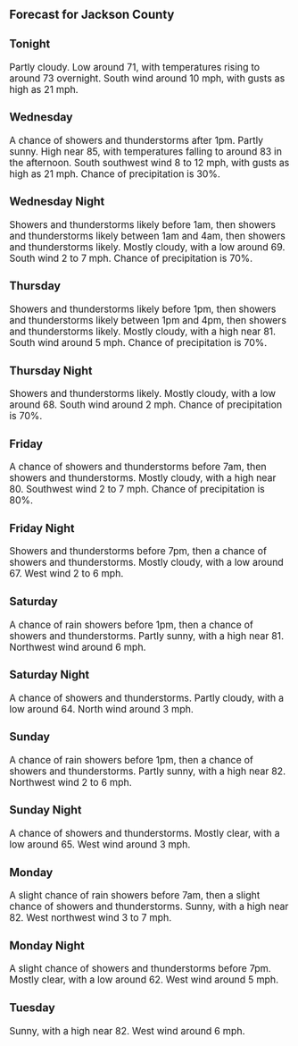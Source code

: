 <div>
   <h2>Forecast for Jackson County</h2>
   <p>
      <div style="font-size:120%">
         <h3>Tonight</h3>Partly cloudy. Low around 71, with temperatures rising to around 73 overnight. South wind around 10 mph, with gusts as high
         as 21 mph.<br></div>
   </p>
   <p>
      <div style="font-size:120%">
         <h3>Wednesday</h3>A chance of showers and thunderstorms after 1pm. Partly sunny. High near 85, with temperatures falling to around 83 in the
         afternoon. South southwest wind 8 to 12 mph, with gusts as high as 21 mph. Chance of precipitation is 30%.<br></div>
   </p>
   <p>
      <div style="font-size:120%">
         <h3>Wednesday Night</h3>Showers and thunderstorms likely before 1am, then showers and thunderstorms likely between 1am and 4am, then showers and thunderstorms
         likely. Mostly cloudy, with a low around 69. South wind 2 to 7 mph. Chance of precipitation is 70%.<br></div>
   </p>
   <p>
      <div style="font-size:120%">
         <h3>Thursday</h3>Showers and thunderstorms likely before 1pm, then showers and thunderstorms likely between 1pm and 4pm, then showers and thunderstorms
         likely. Mostly cloudy, with a high near 81. South wind around 5 mph. Chance of precipitation is 70%.<br></div>
   </p>
   <p>
      <div style="font-size:120%">
         <h3>Thursday Night</h3>Showers and thunderstorms likely. Mostly cloudy, with a low around 68. South wind around 2 mph. Chance of precipitation is
         70%.<br></div>
   </p>
   <p>
      <div style="font-size:120%">
         <h3>Friday</h3>A chance of showers and thunderstorms before 7am, then showers and thunderstorms. Mostly cloudy, with a high near 80. Southwest
         wind 2 to 7 mph. Chance of precipitation is 80%.<br></div>
   </p>
   <p>
      <div style="font-size:120%">
         <h3>Friday Night</h3>Showers and thunderstorms before 7pm, then a chance of showers and thunderstorms. Mostly cloudy, with a low around 67. West
         wind 2 to 6 mph.<br></div>
   </p>
   <p>
      <div style="font-size:120%">
         <h3>Saturday</h3>A chance of rain showers before 1pm, then a chance of showers and thunderstorms. Partly sunny, with a high near 81. Northwest
         wind around 6 mph.<br></div>
   </p>
   <p>
      <div style="font-size:120%">
         <h3>Saturday Night</h3>A chance of showers and thunderstorms. Partly cloudy, with a low around 64. North wind around 3 mph.<br></div>
   </p>
   <p>
      <div style="font-size:120%">
         <h3>Sunday</h3>A chance of rain showers before 1pm, then a chance of showers and thunderstorms. Partly sunny, with a high near 82. Northwest
         wind 2 to 6 mph.<br></div>
   </p>
   <p>
      <div style="font-size:120%">
         <h3>Sunday Night</h3>A chance of showers and thunderstorms. Mostly clear, with a low around 65. West wind around 3 mph.<br></div>
   </p>
   <p>
      <div style="font-size:120%">
         <h3>Monday</h3>A slight chance of rain showers before 7am, then a slight chance of showers and thunderstorms. Sunny, with a high near 82.
         West northwest wind 3 to 7 mph.<br></div>
   </p>
   <p>
      <div style="font-size:120%">
         <h3>Monday Night</h3>A slight chance of showers and thunderstorms before 7pm. Mostly clear, with a low around 62. West wind around 5 mph.<br></div>
   </p>
   <p>
      <div style="font-size:120%">
         <h3>Tuesday</h3>Sunny, with a high near 82. West wind around 6 mph.<br></div>
   </p>
</div>